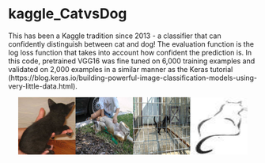 # kaggle_CatvsDog
<p>This has been a Kaggle tradition since 2013 - a classifier that can confidently distinguish between cat and dog! The evaluation function is the log loss function that takes into account how confident the prediction is. In this code, pretrained VGG16 was fine tuned on 6,000 training examples and validated on 2,000 examples in a similar manner as the Keras tutorial (https://blog.keras.io/building-powerful-image-classification-models-using-very-little-data.html). 

<p align='center'><img src= '11777.jpg', width=116, height=116><img src= '11967.jpg', width=116, height=116><img src= '12271.jpg', width=116, height=116><img src= '12324.jpg', width=116, height=116></p>
